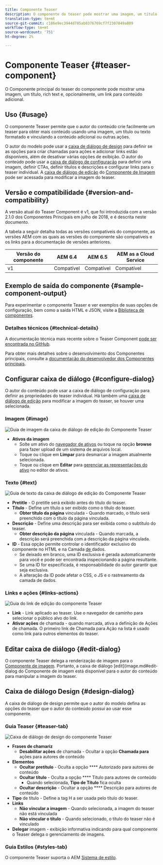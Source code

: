 ```yaml
---
title: Componente Teaser
description: O componente do teaser pode mostrar uma imagem, um título, rich text e, opcionalmente, vincular para conteúdo adicional.
translation-type: tm+mt
source-git-commit: c186e9ec3944d785ab0376769cf7f2307049a809
workflow-type: tm+mt
source-wordcount: '751'
ht-degree: 2%

---
```



# Componente Teaser {#teaser-component}

O Componente principal do teaser do componente pode mostrar uma imagem, um título, rich text e, opcionalmente, um link para conteúdo adicional.

## Uso {#usage}

O componente Teaser permite que o autor do conteúdo crie facilmente um teaser para obter mais conteúdo usando uma imagem, um título ou texto formatado e vinculando a conteúdo adicional ou outras ações.

O autor do modelo pode usar a [caixa de diálogo de design](#design-dialog) para definir se as opções para criar chamadas para ações e adicionar links estão disponíveis, além de desativar várias opções de exibição. O autor do conteúdo pode usar a [caixa de diálogo de configuração](#configure-dialog) para definir uma imagem, definir CTAs, definir títulos e descrições e configurar links para o teaser individual. A [caixa de diálogo de edição](image.md#edit-dialog) do [Componente de Imagem](image.md) pode ser acessada para modificar a imagem do teaser.

## Versão e compatibilidade {#version-and-compatibility}

A versão atual do Teaser Component é v1, que foi introduzida com a versão 2.1.0 dos Componentes Principais em julho de 2018, e é descrita neste documento.

A tabela a seguir detalha todas as versões compatíveis do componente, as versões AEM com as quais as versões do componente são compatíveis e os links para a documentação de versões anteriores.

| Versão do componente | AEM 6.4 | AEM 6.5 | AEM as a Cloud Service |
|---|---|---|---|
| v1 | Compatível | Compatível | Compatível |

## Exemplo de saída do componente {#sample-component-output}

Para experimentar o componente Teaser e ver exemplos de suas opções de configuração, bem como a saída HTML e JSON, visite a [Biblioteca de componentes](https://adobe.com/go/aem_cmp_library_teaser).

### Detalhes técnicos {#technical-details}

A documentação técnica mais recente sobre o Teaser Component [pode ser encontrada no GitHub](https://adobe.com/go/aem_cmp_tech_teaser_v1).

Para obter mais detalhes sobre o desenvolvimento dos Componentes principais, consulte a [documentação do desenvolvedor dos Componentes principais](/help/developing/overview.md).

## Configurar caixa de diálogo {#configure-dialog}

O autor do conteúdo pode usar a caixa de diálogo de configuração para definir as propriedades do teaser individual. Há também uma [caixa de diálogo de edição](#edit-dialog) para modificar a imagem do teaser, se houver uma selecionada.

### Imagem {#image}

![Guia de imagem da caixa de diálogo de edição do Componente Teaser](/help/assets/teaser-edit-image.png)

* **Ativos da imagem**
   * Solte um ativo do [navegador de ativos](https://docs.adobe.com/content/help/en/experience-manager-cloud-service/sites/authoring/fundamentals/environment-tools.html) ou toque na opção **browse** para fazer upload de um sistema de arquivos local.
   * Toque ou clique em **Limpar** para desmarcar a imagem atualmente selecionada.
   * Toque ou clique em **Editar** para [gerenciar as representações do ativo](https://docs.adobe.com/content/help/en/experience-manager-cloud-service/assets/manage/manage-digital-assets.html) no editor de ativos.

### Texto {#text}

![Guia de texto da caixa de diálogo de edição do Componente Teaser](/help/assets/teaser-edit-text.png)

* **Pretitle**  - O pretitle será exibido antes do título do teaser.
* **Título**  - Define um título a ser exibido como o título do teaser.
   * **Obter título da página**  vinculada - Quando marcado, o título será preenchido com o título da página vinculada.
* **Descrição**  - Define uma descrição para ser exibida como o subtítulo do teaser.
   * **Obter descrição da página**  vinculada - Quando marcada, a descrição será preenchida com a descrição da página vinculada.
* **ID**  - Essa opção permite controlar o identificador exclusivo do componente no HTML e na Camada [ de ](/help/developing/data-layer/overview.md)dados.
   * Se deixado em branco, uma ID exclusiva é gerada automaticamente para você e pode ser encontrada inspecionando a página resultante.
   * Se uma ID for especificada, é responsabilidade do autor garantir que seja exclusiva.
   * A alteração da ID pode afetar o CSS, o JS e o rastreamento da camada de dados.

### Links e ações {#links-actions}

![Guia do link de edição do componente Teaser](/help/assets/teaser-edit-link.png)

* **Link**  - Link aplicado ao teaser. Use o navegador de caminho para selecionar o público alvo do link.
* **Ativar ações**  de chamada - quando marcada, ativa a definição de Ações de chamada. O primeiro link de Chamada para Ação na lista é usado como link para outros elementos do teaser.

## Editar caixa de diálogo {#edit-dialog}

O componente Teaser delega a renderização de imagem para o [Componente de imagem](image.md). Portanto, a caixa de diálogo [edit](image.md#edit-dialog do Componente de imagem está disponível para o autor do conteúdo para manipular a imagem do teaser.

## Caixa de diálogo Design {#design-dialog}

A caixa de diálogo de design permite que o autor do modelo defina as opções do teaser que o autor do conteúdo possui ao usar esse componente.

### Guia Teaser {#teaser-tab}

![Caixa de diálogo de design do componente Teaser](/help/assets/teaser-design.png)

* **Frases de chamariz**
   * **Desabilitar ações**  de chamada - Ocultar a opção  **Chamada para** ações para autores de conteúdo
* **Elementos**
   * **Ocultar pretítulo**  - Oculta a opção  **** Autorizado para autores de conteúdo
   * **Ocultar título**  - Oculta a opção  **** Título para autores de conteúdo
      * Quando selecionada, **Tipo de Título** fica oculta
   * **Ocultar descrição**  - Ocultar a opção  **** Descrição para autores de conteúdo
* **Tipo**  de título - Define a tag H a ser usada pelo título do teaser.
* **Links**
   * **Não vincular a imagem** - Quando selecionada, a imagem do teaser não está vinculada
   * **Não vincular o título**  - Quando selecionado, o título do teaser não é vinculado
* **Delegar**  imagem - exibição informativa indicando para qual componente o Teaser delega o gerenciamento de imagens.

### Guia Estilos {#styles-tab}

O componente Teaser suporta o AEM [Sistema de estilo](/help/get-started/authoring.md#component-styling).
